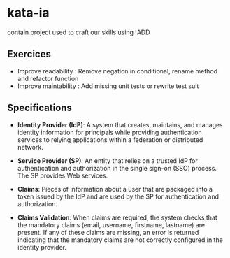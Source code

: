 # kata-ia

contain project used to craft our skills using IADD

## Exercices

- Improve readability : Remove negation in conditional, rename method and refactor function
- Improve maintability : Add missing unit tests or rewrite test suit

## Specifications

- **Identity Provider (IdP)**: A system that creates, maintains, and manages identity information for principals while providing authentication services to relying applications within a federation or distributed network.

- **Service Provider (SP)**: An entity that relies on a trusted IdP for authentication and authorization in the single sign-on (SSO) process. The SP provides Web services.

- **Claims**: Pieces of information about a user that are packaged into a token issued by the IdP and are used by the SP for authentication and authorization.

- **Claims Validation**: When claims are required, the system checks that the mandatory claims (email, username, firstname, lastname) are present. If any of these claims are missing, an error is returned indicating that the mandatory claims are not correctly configured in the identity provider.
